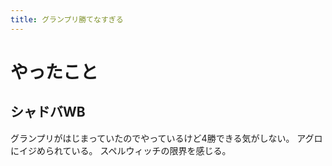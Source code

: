 ```yaml
---
title: グランプリ勝てなすぎる
---
```


# やったこと

## シャドバWB

グランプリがはじまっていたのでやっているけど4勝できる気がしない。
アグロにイジめられている。
スペルウィッチの限界を感じる。
